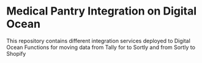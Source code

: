 # Medical Pantry Integration on Digital Ocean 

This repository contains different integration services deployed to Digital Ocean Functions
for moving data from Tally for to Sortly and from Sortly to Shopify
